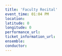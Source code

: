 ```yaml
---
title: 'Faculty Recital'
event_time: 01:04 PM
location: 
latitude: 0
longitude: 0
performance_url: 
ticket_information_url: 
ensemble: 
conductor: 
---
```


